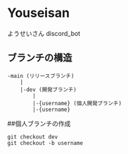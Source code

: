 # Youseisan
ようせいさん discord_bot

## ブランチの構造
```
-main (リリースブランチ)
    |
    |-dev (開発ブランチ)
        |
        |-{username} (個人開発ブランチ)
        |-{username}
```

##個人ブランチの作成
```
git checkout dev
git checkout -b username
```
